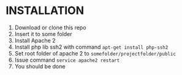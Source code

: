 <h1>INSTALLATION</h1>
<ol>
    <li>Download or clone this repo</li>
    <li>Insert it to some folder</li>
    <li>Install Apache 2</li>
    <li>Install php lib ssh2 with command <code>apt-get install php-ssh2</code></li>
    <li>Set root folder of apache 2 to <code>somefolder/projectfolder/public</code></li>
    <li>Issue command <code>service apache2 restart</code></li>
    <li>You should be done</li>
</ol>
